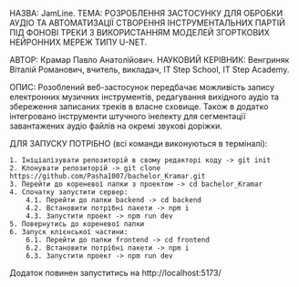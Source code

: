 НАЗВА: JamLine.
ТЕМА: РОЗРОБЛЕННЯ ЗАСТОСУНКУ ДЛЯ ОБРОБКИ АУДІО ТА АВТОМАТИЗАЦІЇ СТВОРЕННЯ ІНСТРУМЕНТАЛЬНИХ ПАРТІЙ ПІД ФОНОВІ ТРЕКИ З ВИКОРИСТАННЯМ МОДЕЛЕЙ ЗГОРТКОВИХ НЕЙРОННИХ МЕРЕЖ ТИПУ U-NET.

АВТОР: Крамар Павло Анатолійович.
НАУКОВИЙ КЕРІВНИК: Венгриняк Віталій Романович, вчитель, викладач, IT Step School, IT Step Academy.

ОПИС: Розоблений веб-застосунок передбачає можливість запису електронних музичних інструментів, редагування вихідного аудіо та збереження записаних треків в власне сховище. Також в додатко інтегровано інструменти штучного інелекту для сегментації завантажених аудіо файлів на окремі звукові доріжки.

ДЛЯ ЗАПУСКУ ПОТРІБНО (всі команди виконуються в терміналі):

    1. Ініціалізувати репозиторій в свому редакторі коду -> git init
    2. Клонувати репозиторій -> git clone https://github.com/Pasha1007/bachelor_Kramar.git
    3. Перейти до кореневої папки з проектом -> cd bachelor_Kramar
    4. Спочатку запустити сервер:
        4.1. Перейти до папки backend -> cd backend
        4.2. Встановити потрібні пакети -> npm i
        4.3. Запустити проект -> npm run dev
    5. Повернутись до кореневої папки
    6. Запуск клієнської частини:
        6.1. Перейти до папки frontend -> cd frontend
        6.2. Встановити потрібні пакети -> npm i
        6.3. Запустити проект -> npm run dev

Додаток повинен запуститись на http://localhost:5173/
